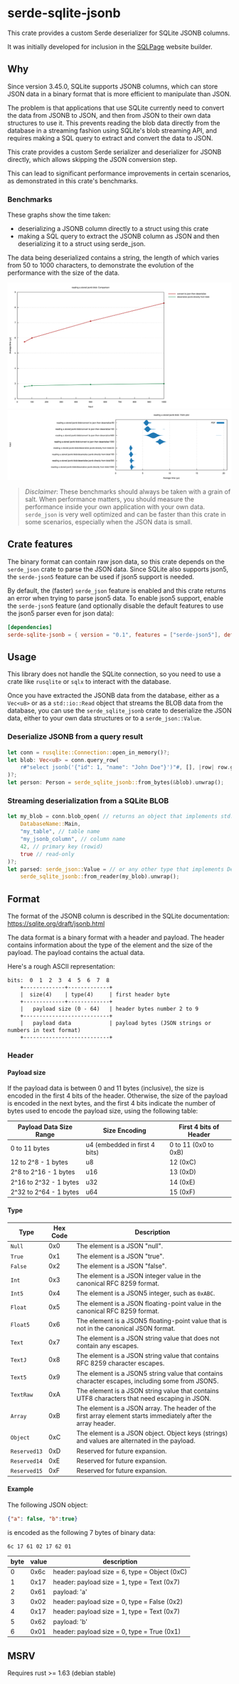 # serde-sqlite-jsonb

This crate provides a custom Serde deserializer for SQLite JSONB columns.

It was initially developed for inclusion in the
[SQLPage](https://github.com/lovasoa/SQLpage) website builder.

## Why

Since version 3.45.0, SQLite supports JSONB columns,
which can store JSON data in a binary format that is more efficient
to manipulate than JSON.

The problem is that applications that use SQLite currently need
to convert the data from JSONB to JSON, and then from JSON to their
own data structures to use it.
This prevents reading the blob data directly from the
database in a streaming fashion using SQLite's blob streaming API,
and requires making a SQL query to extract and convert the data to JSON.

This crate provides a custom Serde serializer and deserializer
for JSONB directly, which allows skipping the JSON conversion step.

This can lead to significant performance improvements in certain scenarios,
as demonstrated in this crate's benchmarks.

### Benchmarks

These graphs show the time taken:
 - deserializing a JSONB column directly to a struct using this crate
 - making a SQL query to extract the JSONB column as JSON and then deserializing it to a struct using serde_json.

The data being deserialized contains a string, the length of which varies from 50 to 1000 characters, to demonstrate the evolution of the performance with the size of the data.

<center>

![Benchmark results](./benches/lines.svg)
![Benchmark results](./benches/violin.svg)

</center>

> *Disclaimer*: These benchmarks should always be taken with a grain of salt.
> When performance matters, you should measure the performance
> inside your own application with your own data.
> `serde_json` is very well optimized and can be faster than this crate
> in some scenarios, especially when the JSON data is small.

## Crate features

The binary format can contain raw json data, so this crate depends on the `serde_json` crate to parse the JSON data.
Since SQLite also supports json5, the `serde-json5` feature can be used if json5 support is needed.

By default, the (faster) `serde_json` feature is enabled and this crate returns an error when trying to parse json5 data.
To enable json5 support, enable the `serde-json5` feature
(and optionally disable the default features to use the json5 parser even for json data):

```toml
[dependencies]
serde-sqlite-jsonb = { version = "0.1", features = ["serde-json5"], default-features = false }
```

## Usage

This library does not handle the SQLite connection,
so you need to use a crate like `rusqlite` or `sqlx` to interact with the database.

Once you have extracted the JSONB data from the database,
either as a `Vec<u8>` or as a `std::io::Read` object that streams the BLOB data
from the database, you can use the `serde_sqlite_jsonb` crate to deserialize the JSON data,
either to your own data structures or to a `serde_json::Value`.

### Deserialize JSONB from a query result

```rust
let conn = rusqlite::Connection::open_in_memory()?;
let blob: Vec<u8> = conn.query_row(
    r#"select jsonb('{"id": 1, "name": "John Doe"}')"#, [], |row| row.get(0),
)?;
let person: Person = serde_sqlite_jsonb::from_bytes(&blob).unwrap();
```

### Streaming deserialization from a SQLite BLOB

```rust
let my_blob = conn.blob_open( // returns an object that implements std::io::Read
    DatabaseName::Main,
    "my_table", // table name
    "my_jsonb_column", // column name
    42, // primary key (rowid)
    true // read-only
)?;
let parsed: serde_json::Value = // or any other type that implements Deserialize
    serde_sqlite_jsonb::from_reader(my_blob).unwrap();
```

## Format

The format of the JSONB column is described in the SQLite documentation:
https://sqlite.org/draft/jsonb.html

The data format is a binary format with a header and payload. The header contains information about the type of the element and the size of the payload. The payload contains the actual data.

Here's a rough ASCII representation:

```
bits:  0  1  2  3  4  5  6  7  8
    +-------------+-------------+
    |  size(4)    | type(4)     | first header byte
    +-------------+-------------+
    |   payload size (0 - 64)   | header bytes number 2 to 9
    +---------------------------+
    |   payload data            | payload bytes (JSON strings or numbers in text format)
    +---------------------------+
```

### Header
#### Payload size

If the payload data is between 0 and 11 bytes (inclusive), the size is encoded in the first 4 bits of the header.
Otherwise, the size of the payload is encoded in the next bytes, and the first 4 bits indicate the number of bytes used to encode the payload size, using the following table:

| Payload Data Size Range | Size Encoding | First 4 bits of Header |
|-------------------------|---------------|------------------------|
| 0 to 11 bytes           | u4 (embedded in first 4 bits)  | 0 to 11 (0x0 to 0xB)             |
| 12 to 2^8 - 1 bytes     | u8     | 12 (0xC)               |
| 2^8 to 2^16 - 1 bytes   | u16 | 13 (0xD)               |
| 2^16 to 2^32 - 1 bytes  | u32 | 14 (0xE)              |
| 2^32 to 2^64 - 1 bytes  | u64 | 15 (0xF)             |

#### Type

| Type         | Hex Code | Description |
|--------------|----------|-------------|
| `Null`       | 0x0      | The element is a JSON "null". |
| `True`       | 0x1      | The element is a JSON "true". |
| `False`      | 0x2      | The element is a JSON "false". |
| `Int`        | 0x3      | The element is a JSON integer value in the canonical RFC 8259 format. |
| `Int5`       | 0x4      | The element is a JSON5 integer, such as `0xABC`. |
| `Float`      | 0x5      | The element is a JSON floating-point value in the canonical RFC 8259 format. |
| `Float5`     | 0x6      | The element is a JSON5 floating-point value that is not in the canonical JSON format. |
| `Text`       | 0x7      | The element is a JSON string value that does not contain any escapes. |
| `TextJ`      | 0x8      | The element is a JSON string value that contains RFC 8259 character escapes. |
| `Text5`      | 0x9      | The element is a JSON5 string value that contains character escapes, including some from JSON5. |
| `TextRaw`    | 0xA      | The element is a JSON string value that contains UTF8 characters that need escaping in JSON. |
| `Array`      | 0xB      | The element is a JSON array. The header of the first array element starts immediately after the array header. |
| `Object`     | 0xC      | The element is a JSON object. Object keys (strings) and values are alternated in the payload. |
| `Reserved13` | 0xD      | Reserved for future expansion. |
| `Reserved14` | 0xE      | Reserved for future expansion. |
| `Reserved15` | 0xF      | Reserved for future expansion. |

#### Example

The following JSON object:
```json
{"a": false, "b":true}
```
is encoded as the following 7 bytes of binary data:

```
6c 17 61 02 17 62 01
```

byte | value | description
-----|-------|-------------
0    | 0x6c  | header: payload size = 6, type = Object (0xC)
1    | 0x17  | header: payload size = 1, type = Text (0x7)
2    | 0x61  | payload: 'a'
3    | 0x02  | header: payload size = 0, type = False (0x2)
4    | 0x17  | header: payload size = 1, type = Text (0x7)
5    | 0x62  | payload: 'b'
6    | 0x01  | header: payload size = 0, type = True (0x1)


## MSRV

Requires rust >= 1.63 (debian stable)
